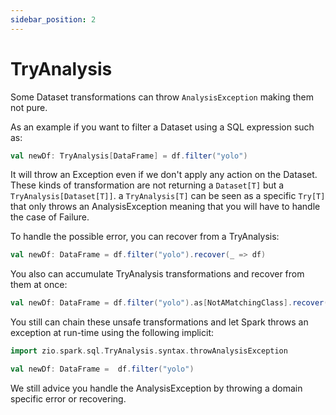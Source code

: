 ```yaml
---
sidebar_position: 2
---
```


# TryAnalysis

Some Dataset transformations can throw `AnalysisException` making them not pure.

As an example if you want to filter a Dataset using a SQL expression such as:

```scala
val newDf: TryAnalysis[DataFrame] = df.filter("yolo")
```

It will throw an Exception even if we don't apply any action on the Dataset. These kinds of transformation are not 
returning a `Dataset[T]` but a `TryAnalysis[Dataset[T]]`. a `TryAnalysis[T]` can be seen as a specific 
`Try[T]` that only throws an AnalysisException meaning that you will have to handle the case of Failure.

To handle the possible error, you can recover from a TryAnalysis:

```scala
val newDf: DataFrame = df.filter("yolo").recover(_ => df)
```

You also can accumulate TryAnalysis transformations and recover from them at once:

```scala
val newDf: DataFrame = df.filter("yolo").as[NotAMatchingClass].recover(_ => df)
```

You still can chain these unsafe transformations and let Spark throws an exception at run-time using the following 
implicit:

```scala
import zio.spark.sql.TryAnalysis.syntax.throwAnalysisException

val newDf: DataFrame =  df.filter("yolo")
```

We still advice you handle the AnalysisException by throwing a domain specific error or recovering.
